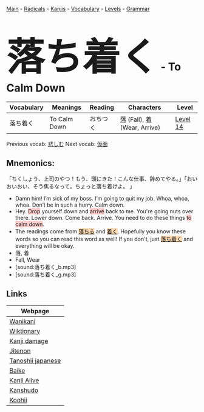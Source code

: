 <style> bigfont {font-size: 100px}</style>
[Main](../README.md) -
[Radicals](../radicals.md) -
[Kanjis](../kanjis.md) -
[Vocabulary](../vocabulary.md) -
[Levels](../levels.md) -
[Grammar](../grammar.md)
# <bigfont> 落ち着く</bigfont> - To Calm Down 

| Vocabulary | Meanings | Reading | Characters | Level |
| --- | --- | --- | --- | --- |
| 落ち着く | To Calm Down | おちつく |  [落](../kanjis/落.md) (Fall), [着](../kanjis/着.md) (Wear, Arrive) | [Level 14](../levels/wk_level14.md) |

Previous vocab: [悲しむ](悲しむ.md) Next vocab: [仮面](仮面.md) 

## Mnemonics:
「ちくしょう、上司のやつ！もう、頭にきた！こんな仕事、辞めてやる。」「おいおいおい、そう焦るなって。ちょっと落ち着けよ。 」
* Damn him! I’m sick of my boss. I’m going to quit my job. Whoa, whoa, whoa. Don’t be in such a hurry. Calm down.
* Hey. <span style="background-color:#ffcccb"> Drop</span> yourself down and <span style="background-color:#ffcccb"> arrive</span> back to me. You're going nuts over there. Lower down. Come back. Arrive. You need to do these things <span style="background-color:#ffcccb"> to calm down</span>.
* The readings come from <span style="background-color:#fed8b1"> [落ちる](https://jisho.org/search/落ちる)</span> and <span style="background-color:#fed8b1"> [着く](https://jisho.org/search/着く)</span>. Hopefully you know these words so you can read this word as well! If you don't, just <span style="background-color:#fed8b1"> [落ち着く](https://jisho.org/search/落ち着く)</span> and everything will be okay.
* 落, 着
* Fall, Wear
* [sound:落ち着く_b.mp3]
* [sound:落ち着く_g.mp3]


## Links 

| Webpage |
| --- |
| [Wanikani          ](https://www.wanikani.com/kanji/落ち着く) |
| [Wiktionary        ](https://en.wiktionary.org/wiki/落ち着く) |
| [Kanji damage      ](http://www.kanjidamage.com/kanji/search?utf8=✓&q=落ち着く) |
| [Jitenon           ](https://jitenon.com/kanji/落ち着く) |
| [Tanoshii japanese ](https://www.tanoshiijapanese.com/dictionary/kanji.cfm?k=落ち着く) |
| [Baike             ](https://baike.baidu.com/item/落ち着く) |
| [Kanji Alive       ](https://app.kanjialive.com/落ち着く) |
| [Kanshudo          ](https://www.kanshudo.com/searchmn?q=落ち着く) |
| [Koohii            ](https://kanji.koohii.com/study/kanji/落ち着く) |
